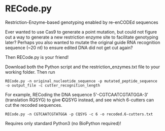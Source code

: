 # RECode.py
Restriction-Enzyme-based genotyping enabled by re-enCODEd sequences

Ever wanted to use Cas9 to generate a point mutation, but could not figure out a way to generate a new restriction enzyme site to facilitate genotyping later? Perhaps you also wanted to mutate the original guide RNA recognition sequence (~20 nt) to ensure edited DNA did not get cut again?

Then RECode.py is your friend!

Download both the Python script and the restriction_enzymes.txt file to your working folder. Then run
```
RECode.py -n original_nucleotide_sequence -p mutated_peptide_sequence -o output_file -c cutter_recognition_length
```

For example, RECoding the DNA sequence 5'-CGTCAATCGTATGGA-3' (translation RQSYG) to give **C**QSYG instead, and see which 6-cutters can cut the recoded sequences.
```
RECode.py -n CGTCAATCGTATGGA -p CQSYG -c 6 -o recoded.6-cutters.txt
```

Requires only standard Python3 (no BioPython required)!
